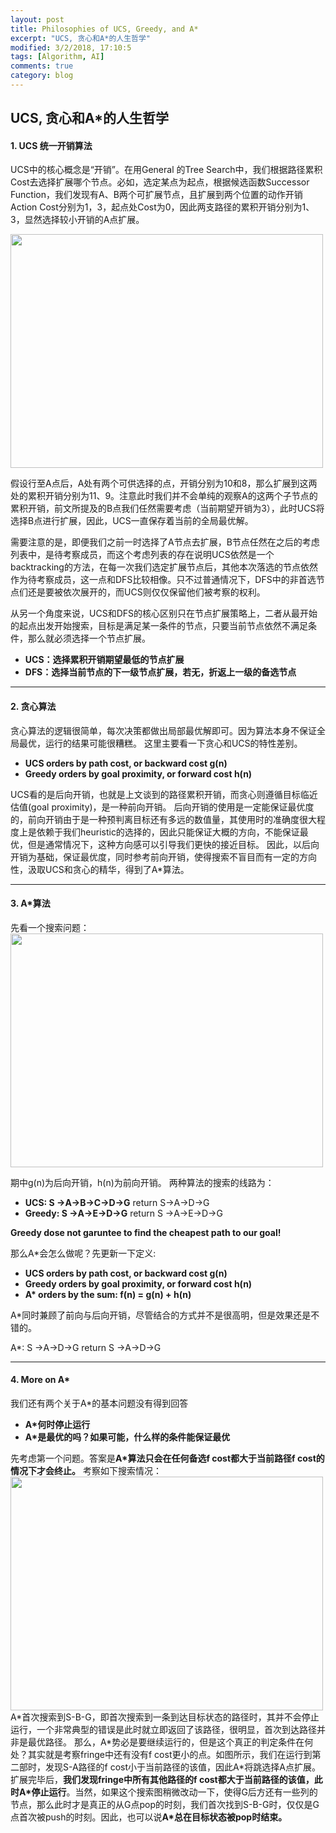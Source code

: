 ```yaml
---
layout: post
title: Philosophies of UCS, Greedy, and A*
excerpt: "UCS, 贪心和A*的人生哲学"
modified: 3/2/2018, 17:10:5
tags: [Algorithm, AI]
comments: true
category: blog
---
```




## UCS, 贪心和A*的人生哲学
#### 1. UCS 统一开销算法
UCS中的核心概念是“开销”。在用General 的Tree Search中，我们根据路径累积Cost去选择扩展哪个节点。必如，选定某点为起点，根据候选函数Successor Function，我们发现有A、B两个可扩展节点，且扩展到两个位置的动作开销Action Cost分别为1，3，起点处Cost为0，因此两支路径的累积开销分别为1、3，显然选择较小开销的A点扩展。

<!---
![alt](https://MidSummerseveee.github.io/images/UCS.png)
-->
<img src="https://MidSummerseveee.github.io/images/UCS.png" width="500" height="374" />

假设行至A点后，A处有两个可供选择的点，开销分别为10和8，那么扩展到这两处的累积开销分别为11、9。注意此时我们并不会单纯的观察A的这两个子节点的累积开销，前文所提及的B点我们任然需要考虑（当前期望开销为3），此时UCS将选择B点进行扩展，因此，UCS一直保存着当前的全局最优解。

需要注意的是，即便我们之前一时选择了A节点去扩展，B节点任然在之后的考虑列表中，是待考察成员，而这个考虑列表的存在说明UCS依然是一个backtracking的方法，在每一次我们选定扩展节点后，其他本次落选的节点依然作为待考察成员，这一点和DFS比较相像。只不过普通情况下，DFS中的非首选节点们还是要被依次展开的，而UCS则仅仅保留他们被考察的权利。

从另一个角度来说，UCS和DFS的核心区别只在节点扩展策略上，二者从最开始的起点出发开始搜索，目标是满足某一条件的节点，只要当前节点依然不满足条件，那么就必须选择一个节点扩展。

- **UCS：选择累积开销期望最低的节点扩展**
- **DFS：选择当前节点的下一级节点扩展，若无，折返上一级的备选节点**

----------
#### 2. 贪心算法
贪心算法的逻辑很简单，每次决策都做出局部最优解即可。因为算法本身不保证全局最优，运行的结果可能很糟糕。
这里主要看一下贪心和UCS的特性差别。
 - **UCS orders by path cost, or backward cost g(n)**
 - **Greedy orders by goal proximity, or forward cost h(n)**

UCS看的是后向开销，也就是上文谈到的路径累积开销，而贪心则遵循目标临近估值(goal proximity)，是一种前向开销。
后向开销的使用是一定能保证最优度的，前向开销由于是一种预判离目标还有多远的数值量，其使用时的准确度很大程度上是依赖于我们heuristic的选择的，因此只能保证大概的方向，不能保证最优，但是通常情况下，这种方向感可以引导我们更快的接近目标。
因此，以后向开销为基础，保证最优度，同时参考前向开销，使得搜索不盲目而有一定的方向性，汲取UCS和贪心的精华，得到了A*算法。


----------
#### 3. A*算法
先看一个搜索问题：
<img src="https://MidSummerseveee.github.io/images/UCS-1.png" width="500" height="374" />

期中g(n)为后向开销，h(n)为前向开销。
两种算法的搜索的线路为：
 - **UCS:  S →A→B→C→D→G** return S→A→D→G
 - **Greedy:  S →A→E→D→G** return S →A→E→D→G
 
**Greedy dose not garuntee to find the cheapest path to our goal!** 

那么A*会怎么做呢？先更新一下定义:
 - **UCS orders by path cost, or backward cost g(n)**
 - **Greedy orders by goal proximity, or forward cost h(n)**
 - **A\* orders by the sum: f(n) = g(n) + h(n)**
 
A*同时兼顾了前向与后向开销，尽管结合的方式并不是很高明，但是效果还是不错的。

A\*:  S →A→D→G return S →A→D→G

----------
#### 4. More on A*
我们还有两个关于A*的基本问题没有得到回答
 - **A*何时停止运行**
 - **A*是最优的吗？如果可能，什么样的条件能保证最优**
 
 先考虑第一个问题。答案是**A*算法只会在任何备选f cost都大于当前路径f cost的情况下才会终止。**
 考察如下搜索情况：
 <img src="https://MidSummerseveee.github.io/images/UCS-2.png" width="500" height="374" />
A\*首次搜索到S-B-G，即首次搜索到一条到达目标状态的路径时，其并不会停止运行，一个非常典型的错误是此时就立即返回了该路径，很明显，首次到达路径并非是最优路径。
 那么，A\*势必是要继续运行的，但是这个真正的判定条件在何处？其实就是考察fringe中还有没有f cost更小的点。如图所示，我们在运行到第二部时，发现S-A路径的f cost小于当前路径的该值，因此A\*将跳选择A点扩展。扩展完毕后，**我们发现fringe中所有其他路径的f cost都大于当前路径的该值，此时A\*停止运行**。当然，如果这个搜索图稍微改动一下，使得G后方还有一些列的节点，那么此时才是真正的从G点pop的时刻，我们首次找到S-B-G时，仅仅是G点首次被push的时刻。因此，也可以说**A*总在目标状态被pop时结束。**
